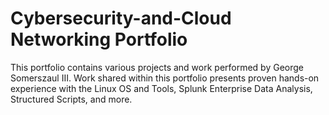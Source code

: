 # Cybersecurity-and-Cloud Networking Portfolio
This portfolio contains various projects and work performed by George Somerszaul III.
Work shared within this portfolio presents proven hands-on experience with the Linux OS and Tools, Splunk Enterprise Data Analysis, Structured Scripts, and more.
